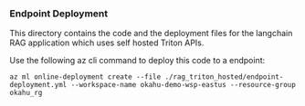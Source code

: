 ### Endpoint Deployment
This directory contains the code and the deployment files for the langchain RAG application which uses self hosted Triton APIs.

Use the following az cli command to deploy this code to a endpoint:

```az ml online-deployment create --file ./rag_triton_hosted/endpoint-deployment.yml --workspace-name okahu-demo-wsp-eastus --resource-group okahu_rg```


